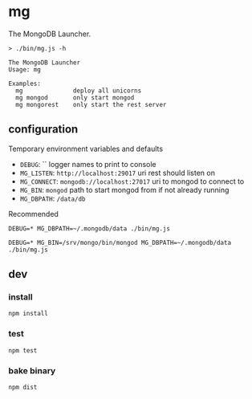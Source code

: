 # mg

The MongoDB Launcher.

```
> ./bin/mg.js -h

The MongoDB Launcher
Usage: mg

Examples:
  mg              deploy all unicorns
  mg mongod       only start mongod
  mg mongorest    only start the rest server
```

## configuration

Temporary environment variables and defaults

 - `DEBUG`: `` logger names to print to console
 - `MG_LISTEN`: `http://localhost:29017` uri rest should listen on
 - `MG_CONNECT`: `mongodb://localhost:27017` uri to mongod to connect to
 - `MG_BIN`: `mongod` path to start mongod from if not already running
 - `MG_DBPATH`: `/data/db`

Recommended

```
DEBUG=* MG_DBPATH=~/.mongodb/data ./bin/mg.js
```

```
DEBUG=* MG_BIN=/srv/mongo/bin/mongod MG_DBPATH=~/.mongodb/data ./bin/mg.js
```

## dev

### install

```
npm install
```

### test

```
npm test
```

### bake binary

```
npm dist
```

